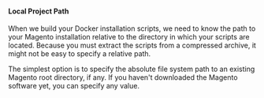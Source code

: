 <div markdown="1">

#### Local Project Path
When we build your Docker installation scripts, we need to know the path to your Magento installation relative to the directory in which your scripts are located. Because you must extract the scripts from a compressed archive, it might not be easy to specify a relative path.

The simplest option is to specify the absolute file system path to an existing Magento root directory, if any. If you haven't downloaded the Magento software yet, you can specify any value.